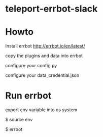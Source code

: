 # teleport-errbot-slack

# Howto

Install errbot http://errbot.io/en/latest/

copy the plugins and data into errbot

configure your config.py

configure your data_credential.json

# Run errbot

export env variable into os system

$ source env

$ errbot
